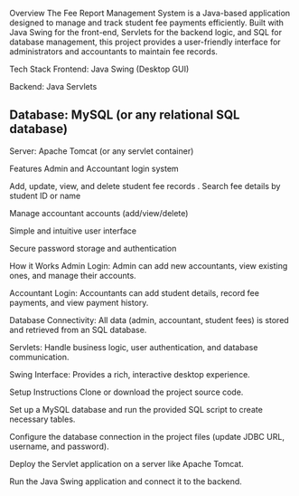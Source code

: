 Overview
The Fee Report Management System is a Java-based application designed to manage and track student fee payments efficiently. Built with Java Swing for the front-end, Servlets for the backend logic, and SQL for database management, this project provides a user-friendly interface for administrators and accountants to maintain fee records.

Tech Stack
Frontend: Java Swing (Desktop GUI)

Backend: Java Servlets

Database: MySQL (or any relational SQL database)
---------------------------------------------------
Server: Apache Tomcat (or any servlet container)

Features
Admin and Accountant login system

Add, update, view, and delete student fee records
.
Search fee details by student ID or name

Manage accountant accounts (add/view/delete)

Simple and intuitive user interface

Secure password storage and authentication

How it Works
Admin Login: Admin can add new accountants, view existing ones, and manage their accounts.

Accountant Login: Accountants can add student details, record fee payments, and view payment history.

Database Connectivity: All data (admin, accountant, student fees) is stored and retrieved from an SQL database.

Servlets: Handle business logic, user authentication, and database communication.

Swing Interface: Provides a rich, interactive desktop experience.

Setup Instructions
Clone or download the project source code.

Set up a MySQL database and run the provided SQL script to create necessary tables.

Configure the database connection in the project files (update JDBC URL, username, and password).

Deploy the Servlet application on a server like Apache Tomcat.

Run the Java Swing application and connect it to the backend.
